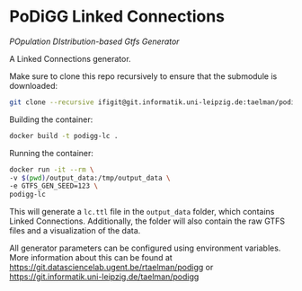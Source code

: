 # PoDiGG Linked Connections
_POpulation DIstribution-based Gtfs Generator_

A Linked Connections generator.

Make sure to clone this repo recursively to ensure that the submodule is downloaded:
```bash
git clone --recursive ifigit@git.informatik.uni-leipzig.de:taelman/podigg-lc.git
```

Building the container:
```bash
docker build -t podigg-lc .
```

Running the container:
```bash
docker run -it --rm \
-v $(pwd)/output_data:/tmp/output_data \
-e GTFS_GEN_SEED=123 \
podigg-lc
```
This will generate a `lc.ttl` file in the `output_data` folder, which contains Linked Connections.
Additionally, the folder will also contain the raw GTFS files and a visualization of the data.

All generator parameters can be configured using environment variables.
More information about this can be found at https://git.datasciencelab.ugent.be/rtaelman/podigg or https://git.informatik.uni-leipzig.de/taelman/podigg

